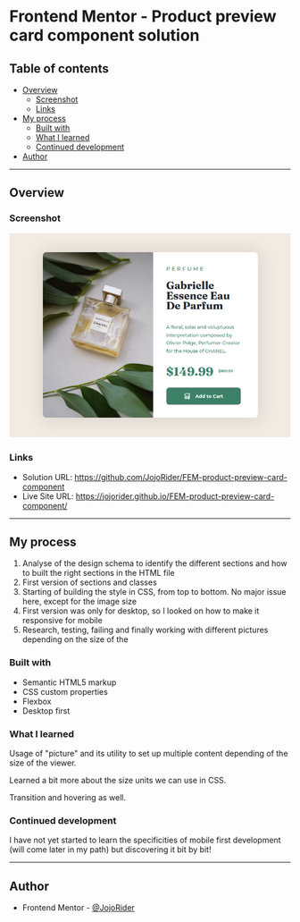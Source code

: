 # Frontend Mentor - Product preview card component solution

## Table of contents

- [Overview](#overview)
  - [Screenshot](#screenshot)
  - [Links](#links)
- [My process](#my-process)
  - [Built with](#built-with)
  - [What I learned](#what-i-learned)
  - [Continued development](#continued-development)
- [Author](#author)


---

## Overview

### Screenshot

![](./images/Screenshot.png)


### Links

- Solution URL: https://github.com/JojoRider/FEM-product-preview-card-component
- Live Site URL: https://jojorider.github.io/FEM-product-preview-card-component/


---

## My process

1. Analyse of the design schema to identify the different sections and how to built the right sections in the HTML file
2. First version of sections and classes
3. Starting of building the style in CSS, from top to bottom. No major issue here, except for the image size
4. First version was only for desktop, so I looked on how to make it responsive for mobile
5. Research, testing, failing and finally working with different pictures depending on the size of the 



### Built with

- Semantic HTML5 markup
- CSS custom properties
- Flexbox
- Desktop first


### What I learned

Usage of "picture" and its utility to set up multiple content depending of the size of the viewer.

Learned a bit more about the size units we can use in CSS.

Transition and hovering as well.


### Continued development

I have not yet started to learn the specificities of mobile first development (will come later in my path) but discovering it bit by bit!


---

## Author

- Frontend Mentor - [@JojoRider](https://www.frontendmentor.io/profile/JojoRider)